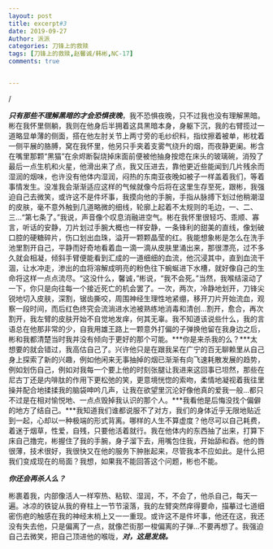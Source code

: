 ```yaml
---
layout: post
title: excerpt#3
date: 2019-09-27
Author: 派派
categories: 刀锋上的救赎
tags: [刀锋上的救赎,赵馨诚/韩彬,NC-17]
comments: true


---
```


/

***只有那些不理解黑暗的才会恐惧夜晚***，我不恐惧夜晚，只不过我也没有理解黑暗。彬在我怀里侧躺，我则在他身后半拥着这具黑暗本身，身躯下沉，我的右臂揽过一道略显单薄的侧面，搭在他左肘关节上两寸旁的毛纱织料，指纹擦着被单，彬枕着一侧平展的胳膊，窝在我怀里，他另只手夹着支雾气绕升的烟，而夜静更阑。彬含在嘴里那颗“黑猫”在余烬断裂烧掉床面前便被他抽身按熄在床头的玻璃碗，消殁了最后一点生机和火星，他滑出来了点，我又压进去，靠他更近些能闻到几片残余而湿润的烟味，也许没有他体内湿润，闷热的东南亚夜晚如被子一样盖着我们，等着事情发生。没准我会渐渐适应这样的气候就像今后将在这里生存至死，跟彬，我强迫自己去微笑，或许这不是件坏事，我摸向他的手腕，手指从脉搏下划过他稍潮湿的皮肤，毫不意外触到几道略微的细线，轮廓上起着不太规则的毛边，一、二、三…“第七条了。”我说，声音像个叹息消融进空气。彬在我怀里很轻巧、乖顺、寡言，听话的安静，刀片划过手腕大概也一样安静，一条锋利的甜美的直线，像划破口腔的硬糖碎片，伤口划出血珠，溢开一颗颗晶莹的红。我能想象彬是怎么在洗手池里割开自己，平静而好奇地看着血一滴一滴从皮肤里涌出来，那很漂亮，过不多久就会相凝，倾斜手臂便能看到汇成的一道细细的血流，他沉浸其中，直到血流干涸，让水冲走，渗出的血将溶解成明亮的粉色往下蜿蜒进下水槽，就好像自己的生命将这样一点点流尽。“这没什么，馨诚，”彬说，“我不会死。”当然，我喉结滚动了一下，你只是向往每一个接近死亡的机会罢了。一次，两次，冷静地划开，刀锋尖锐地切入皮肤，深割，锯齿撕咬，周围神经生理性地紧绷，移开刀片开始流血，观察一段时间，而后红色终究会流淌进水池被熟练地消毒和清创…割开，愈合，再次割开，我左臂的皮肤开始不自觉地发痒，何其无辜。我不知道该说些什么，我的言语总在他那非常的少，自我用雄王路上一颗意外打偏的子弹换他留在我身边之后，彬和我都清楚当时我并没有倾向于更好的那个可能。***你是来杀我的么？***太想要的就会错过，我高估自己了。兴许他只是在跟我呆在广宁的百无聊赖里从自己身上探索了新的兴趣，例如他闲来无事抽掉的烟已渐渐有向飞速耗散发展的趋势，例如划伤自己，例如对我每一个要上他的时刻张腿让我进来这回事已坦然，那些在尼古丁还是内啡肽的作用下更松弛的笑，更意境恍惚的索吻，柔情地凝视着我往里 操并配合地揉揉我的脑袋呻吟几声，让我在欲望里沉沦好像他真的爱我一般…都只不过是在相对愉悦地、一点点毁掉我认识的那个人。***我看他是后悔没找个偏僻的地方了结自己。***我知道我们谁都说服不了对方，我们的身体近乎无限地贴近到一起，心却以一种极端的形式背离。哪样的人生不算虚度？他尽可以自己耗费，着迷于烟草，性爱，自残，只要他活着就行。我在他体内的东西抽了出来，打算下床自己撸完，彬握住了我的手腕，身子溜下去，用嘴包住我，开始舔和吞。他的唇很薄，技术很好，我很快又在他的服务下肿胀起来，尽管我本不应如此。是什么把我们变成现在的局面？我想，如果我不能回答这个问题，彬也不能。



***你还会再杀人么？***



彬裹着我，内部像活人一样窄热、粘软、湿润，不，不会了，他杀自己，每天一遍。冰凉的铁锭从我的脊柱上一节节滚落，我的左臂突然痒得要命，描摹过七道细密伤疤的触感在我的神经末梢上又一一重现。或许这不是件坏事，他还在这，我还没有失去他，只是偏离了一点，就像芒街那一梭偏离的子弹…不要再想了。我强迫自己去微笑，把自己顶进他的喉咙，***对，这是发烧。***
